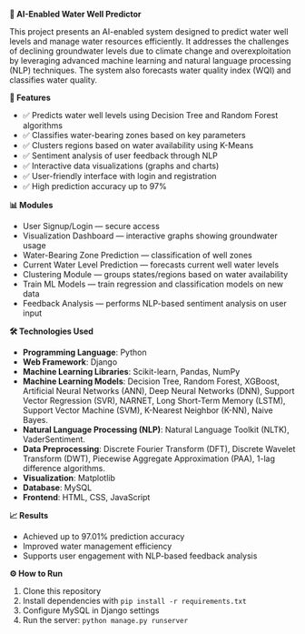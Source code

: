  **🌊 AI-Enabled Water Well Predictor**
 
 This project presents an AI-enabled system designed to predict water well levels and manage water resources efficiently. It addresses the challenges of declining groundwater levels due to climate change and overexploitation by leveraging advanced machine learning and natural language processing (NLP) techniques. The system also forecasts water quality index (WQI) and classifies water quality.

 **🚀 Features**
* ✅ Predicts water well levels using Decision Tree and Random Forest algorithms
* ✅ Classifies water-bearing zones based on key parameters
* ✅ Clusters regions based on water availability using K-Means
* ✅ Sentiment analysis of user feedback through NLP
* ✅ Interactive data visualizations (graphs and charts)
* ✅ User-friendly interface with login and registration
* ✅ High prediction accuracy up to 97%

 **📊 Modules**
* User Signup/Login — secure access
* Visualization Dashboard — interactive graphs showing groundwater usage
* Water-Bearing Zone Prediction — classification of well zones
* Current Water Level Prediction — forecasts current well water levels
* Clustering Module — groups states/regions based on water availability
* Train ML Models — train regression and classification models on new data
* Feedback Analysis — performs NLP-based sentiment analysis on user input

 **🛠️ Technologies Used**
* **Programming Language**: Python
* **Web Framework**: Django
* **Machine Learning Libraries**: Scikit-learn, Pandas, NumPy
* **Machine Learning Models**: Decision Tree, Random Forest, XGBoost, Artificial Neural Networks (ANN), Deep Neural Networks (DNN), Support Vector Regression (SVR), NARNET, Long Short-Term Memory (LSTM), Support Vector Machine (SVM), K-Nearest Neighbor (K-NN), Naive Bayes.
* **Natural Language Processing (NLP)**: Natural Language Toolkit (NLTK), VaderSentiment.
* **Data Preprocessing**: Discrete Fourier Transform (DFT), Discrete Wavelet Transform (DWT), Piecewise Aggregate Approximation (PAA), 1-lag difference algorithms.
* **Visualization**: Matplotlib
* **Database**: MySQL
* **Frontend**: HTML, CSS, JavaScript 

**📈 Results**
* Achieved up to 97.01% prediction accuracy
* Improved water management efficiency
* Supports user engagement with NLP-based feedback analysis
  
**⚙️ How to Run**
1. Clone this repository
2. Install dependencies with `pip install -r requirements.txt`
3. Configure MySQL in Django settings
4. Run the server: `python manage.py runserver`






